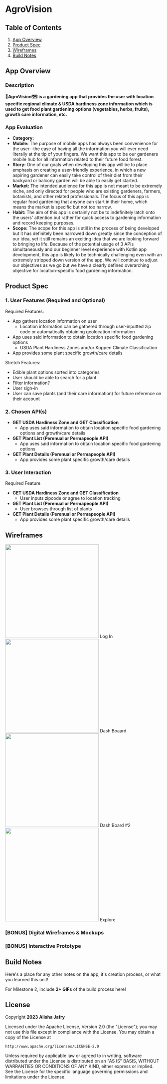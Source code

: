 # **AgroVision**

## Table of Contents

1. [App Overview](#App-Overview)
1. [Product Spec](#Product-Spec)
1. [Wireframes](#Wireframes)
1. [Build Notes](#Build-Notes)

## App Overview

### Description 

**🌱AgroVision🗺️ is a gardening app that provides the user with location specific regional climate & USDA hardiness zone information which is used to get food plant gardening options (vegetables, herbs, fruits), growth care information, etc.**

### App Evaluation

<!-- Evaluation of your app across the following attributes -->

- **Category:** 
- **Mobile:** The purpose of mobile apps has always been convenience for the user--the ease of having all the information you will ever need literally at the tip of your fingers. We want this app to be our gardeners mobile hub for all information related to their future food forest.
- **Story:** One of our goals when developing this app will be to place emphasis on creating a user-friendly experience, in which a new aspiring gardener can easily take control of their diet from their backyard or balcony garden will be able to easily get started. 
- **Market:** The intended audience for this app is not meant to be extremely niche, and only directed for people who are existing gardeners, farmers, botanists, and other related professionals. The focus of this app is regular food gardening that anyone can start in their home, which means the market is specific but not too narrow.
- **Habit:** The aim of this app is certainly not be to indefinitely latch onto the users' attention but rather for quick access to gardening information and record keeping purposes.
- **Scope:** The scope for this app is still in the process of being developed but it has definitely been narrowed down greatly since the conception of our idea, yet it still remains an exciting idea that we are looking forward to bringing to life. Because of the potential usage of 3 APIs simultaneously and our beginner level experience with Kotlin app development, this app is likely to be technically challenging even with an extremely stripped down version of the app. We will continue to adjust our objectives as we go but we have a clearly defined overarching objective for location-specific food gardening information.


## Product Spec

### 1. User Features (Required and Optional)

Required Features:

- App gathers location information on user
    - Location information can be gathered through user-inputted zip code or automatically obtaining geolocation information
- App uses said information to obtain location specific food gardening options
    - USDA Plant Hardiness Zones and/or Koppen Climate Classification
- App provides some plant specific growth/care details

Stretch Features:

- Edible plant options sorted into categories
- User should be able to search for a plant
- Filter information? 
- User sign-in 
- User can save plants (and their care information) for future reference on their account

### 2. Chosen API(s)

- **GET USDA Hardiness Zone and GET Classification**
  - App uses said information to obtain location specific food gardening options and growth/care details
- **GET Plant List (Perenual or Permapeople API)**
    - App uses said information to obtain location specific food gardening options
- **GET Plant Details (Perenual or Permapeople API)**
    - App provides some plant specific growth/care details

### 3. User Interaction

Required Feature

- **GET USDA Hardiness Zone and GET Classification**
  - User inputs zipcode or agree to location tracking
- **GET Plant List (Perenual or Permapeople API)**
    - User browses through list of plants
- **GET Plant Details (Perenual or Permapeople API)**
    - App provides some plant specific growth/care details

## Wireframes

<!-- Add picture of your hand sketched wireframes in this section -->
<img src="https://user-images.githubusercontent.com/101878146/233756216-704f4e24-5767-4ab1-8f6f-091c3355ddc9.jpg" width=300>
Log In


<img src="https://user-images.githubusercontent.com/101878146/233756299-3765f7a4-82d6-496e-ab78-6c8382086b15.jpg" width=300>
Dash Boaard


<img src="https://user-images.githubusercontent.com/101878146/233756311-62c0eeaf-c4bd-4aae-a0cb-08300cf30546.jpg" width=300>
Dash Board #2


<img src="https://user-images.githubusercontent.com/101878146/233756328-2c8ce7ce-1c79-466f-a7b3-a6fb1f527835.jpg" width=300>
Explore


### [BONUS] Digital Wireframes & Mockups

### [BONUS] Interactive Prototype

## Build Notes

Here's a place for any other notes on the app, it's creation 
process, or what you learned this unit!  

For Milestone 2, include **2+ GIFs** of the build process here!

## License

Copyright **2023** **Alisha Jafry**

Licensed under the Apache License, Version 2.0 (the "License");
you may not use this file except in compliance with the License.
You may obtain a copy of the License at

    http://www.apache.org/licenses/LICENSE-2.0

Unless required by applicable law or agreed to in writing, software
distributed under the License is distributed on an "AS IS" BASIS,
WITHOUT WARRANTIES OR CONDITIONS OF ANY KIND, either express or implied.
See the License for the specific language governing permissions and
limitations under the License.
